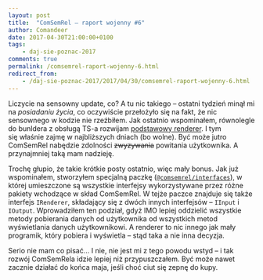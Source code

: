 ```yaml
---
layout: post
title:  "ComSemRel – raport wojenny #6"
author: Comandeer
date: 2017-04-30T21:00:00+0100
tags: 
    - daj-sie-poznac-2017
comments: true
permalink: /comsemrel-raport-wojenny-6.html
redirect_from:
    - /daj-sie-poznac-2017/2017/04/30/comsemrel-raport-wojenny-6.html
---
```


Liczycie na sensowny update, co? A tu nic takiego – ostatni tydzień minął mi na _posiadaniu życia_, co oczywiście przełożyło się na fakt, że nic sensownego w kodzie nie rzeźbiłem. Jak ostatnio wspominałem, równolegle do bunldera z obsługą TS-a rozwijam [podstawowy renderer](https://github.com/ComSemRel/renderer). I tym się właśnie zajmę w najbliższych dniach (bo wolne). Być może jutro ComSemRel nabędzie zdolności ~~zwyzywania~~ powitania użytkownika. A przynajmniej taką mam nadzieję.

Trochę głupio, że takie krótkie posty ostatnio, więc mały bonus. Jak już wspominałem, stworzyłem specjalną paczkę ([`@comsemrel/interfaces`](https://www.npmjs.com/package/@comsemrel/interfaces)), w której umieszczone są wszystkie interfejsy wykorzystywane przez różne pakiety wchodzące w skład ComSemRel. W tejże paczce znajduje się także interfejs `IRenderer`, składający się z dwóch innych interfejsów – `IInput` i `IOutput`. Wprowadziłem ten podział, gdyż IMO lepiej oddzielić wszystkie metody pobierania danych od użytkownika od wszystkich metod wyświetlania danych użytkownikowi. A renderer to nic innego jak mały programik, który pobiera i wyświetla – stąd taka a nie inna decyzja.

Serio nie mam co pisać… I nie, nie jest mi z tego powodu wstyd – i tak rozwój ComSemRela idzie lepiej niż przypuszczałem. Być może nawet zacznie działać do końca maja, jeśli choć ciut się zepnę do kupy.
